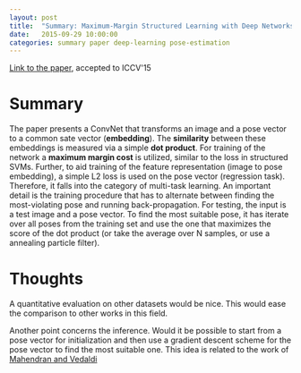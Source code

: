 ```yaml
---
layout: post
title:  "Summary: Maximum-Margin Structured Learning with Deep Networks for 3D Human Pose Estimation"
date:   2015-09-29 10:00:00
categories: summary paper deep-learning pose-estimation
---
```


[Link to the paper](http://arxiv.org/abs/1508.06708), accepted to ICCV'15

# Summary
The paper presents a ConvNet that transforms an image and a pose vector to a common sate vector (**embedding**). 
The **similarity** between these embeddings is measured via a simple **dot product**. 
For training of the network a **maximum margin cost** is utilized, similar to the loss in structured SVMs.
Further, to aid training of the feature representation (image to pose embedding), a simple L2 loss is used on the pose vector (regression task).
Therefore, it falls into the category of multi-task learning.
An important detail is the training procedure that has to alternate between finding the most-violating pose and running back-propagation.
For testing, the input is a test image and a pose vector. 
To find the most suitable pose, it has iterate over all poses from the training set and use the one that maximizes the score of the dot product (or take the average over N samples, or use a annealing particle filter).

# Thoughts
A quantitative evaluation on other datasets would be nice.
This would ease the comparison to other works in this field.

Another point concerns the inference.
Would it be possible to start from a pose vector for initialization and then use a gradient descent scheme for the pose vector to find the most suitable one.
This idea is related to the work of [Mahendran and Vedaldi][1]


[1]: http://www.robots.ox.ac.uk/~vedaldi/assets/pubs/mahendran15understanding.pdf
